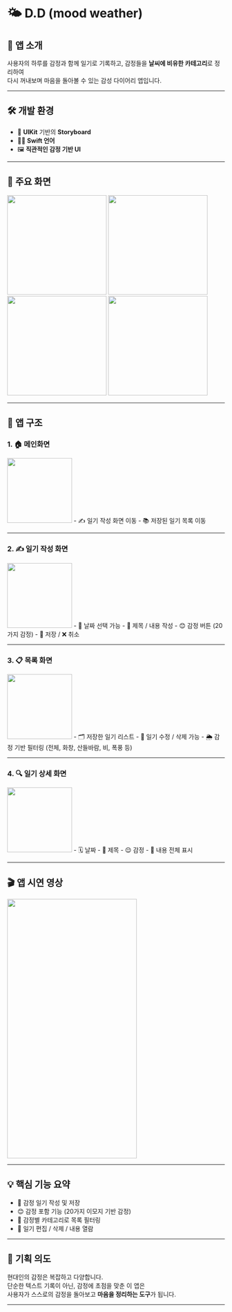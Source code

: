 # 🌤 D.D (mood weather)

## 📝 앱 소개
사용자의 하루를 감정과 함께 일기로 기록하고, 감정들을 **날씨에 비유한 카테고리**로 정리하여  
다시 꺼내보며 마음을 돌아볼 수 있는 감성 다이어리 앱입니다.

---

## 🛠️ 개발 환경
- 🧰 **UIKit** 기반의 **Storyboard**
- 🧑‍💻 **Swift 언어**
- 🖼 **직관적인 감정 기반 UI**

---

## 📱 주요 화면

<p float="left">
  <img src="https://github.com/ere-shark/dd/blob/main/%E1%84%86%E1%85%A6%E1%84%8B%E1%85%B5%E1%86%AB%E1%84%92%E1%85%AA%E1%84%86%E1%85%A7%E1%86%AB.png" width="230" />
  <img src="https://github.com/ere-shark/dd/blob/main/%E1%84%8B%E1%85%B5%E1%86%AF%E1%84%80%E1%85%B5%E1%84%8C%E1%85%A1%E1%86%A8%E1%84%89%E1%85%A5%E1%86%BC%E1%84%92%E1%85%AA%E1%84%86%E1%85%A7%E1%86%AB.png" width="230" />
  <img src="https://github.com/ere-shark/dd/blob/main/%E1%84%86%E1%85%A9%E1%86%A8%E1%84%85%E1%85%A9%E1%86%A8%E1%84%92%E1%85%AA%E1%84%86%E1%85%A7%E1%86%AB.png" width="230" />
  <img src="https://github.com/ere-shark/dd/blob/main/%E1%84%8B%E1%85%B5%E1%86%AF%E1%84%80%E1%85%B5%E1%84%82%E1%85%A2%E1%84%8B%E1%85%AD%E1%86%BC%E1%84%92%E1%85%AA%E1%86%A8%E1%84%8B%E1%85%B5%E1%86%AB%E1%84%92%E1%85%AA%E1%84%86%E1%85%A7%E1%86%AB.png" width="230" />
</p>

---

## 🧭 앱 구조

### 1. 🏠 메인화면  
<img src="https://github.com/ere-shark/dd/blob/main/%E1%84%86%E1%85%A6%E1%84%8B%E1%85%B5%E1%86%AB%E1%84%92%E1%85%AA%E1%84%86%E1%85%A7%E1%86%AB.png" width="150" />  
- ✍️ 일기 작성 화면 이동  
- 📚 저장된 일기 목록 이동  

---

### 2. ✍️ 일기 작성 화면  
<img src="https://github.com/ere-shark/dd/blob/main/%E1%84%8B%E1%85%B5%E1%86%AF%E1%84%80%E1%85%B5%E1%84%8C%E1%85%A1%E1%86%A8%E1%84%89%E1%85%A5%E1%86%BC%E1%84%92%E1%85%AA%E1%84%86%E1%85%A7%E1%86%AB.png" width="150" />  
- 📅 날짜 선택 가능  
- 📝 제목 / 내용 작성  
- 😊 감정 버튼 (20가지 감정)  
- 💾 저장 / ❌ 취소  

---

### 3. 📋 목록 화면  
<img src="https://github.com/ere-shark/dd/blob/main/%E1%84%86%E1%85%A9%E1%86%A8%E1%84%85%E1%85%A9%E1%86%A8%E1%84%92%E1%85%AA%E1%84%86%E1%85%A7%E1%86%AB.png" width="150" />  
- 🗂 저장한 일기 리스트  
- 🔧 일기 수정 / 삭제 가능  
- 🌦 감정 기반 필터링 (전체, 화창, 산들바람, 비, 폭풍 등)  

---

### 4. 🔍 일기 상세 화면  
<img src="https://github.com/ere-shark/dd/blob/main/%E1%84%8B%E1%85%B5%E1%86%AF%E1%84%80%E1%85%B5%E1%84%82%E1%85%A2%E1%84%8B%E1%85%AD%E1%86%BC%E1%84%92%E1%85%AA%E1%86%A8%E1%84%8B%E1%85%B5%E1%86%AB%E1%84%92%E1%85%AA%E1%84%86%E1%85%A7%E1%86%AB.png" width="150" />  
- 🗓 날짜  
- 📝 제목  
- 😌 감정  
- 📖 내용 전체 표시  

---

## 🎬 앱 시연 영상

<img src="https://github.com/ere-shark/dd/blob/main/%E1%84%8B%E1%85%A2%E1%86%B8%20%E1%84%89%E1%85%B5%E1%84%87%E1%85%A5%E1%86%B7%20%E1%84%8B%E1%85%A7%E1%86%BC%E1%84%89%E1%85%A1%E1%86%BC1.gif" width="300" height="600"/>

---

## 💡 핵심 기능 요약
- 📝 감정 일기 작성 및 저장  
- 😊 감정 포함 기능 (20가지 이모지 기반 감정)  
- 📂 감정별 카테고리로 목록 필터링  
- 🔧 일기 편집 / 삭제 / 내용 열람  

---

## 📌 기획 의도
현대인의 감정은 복잡하고 다양합니다.  
단순한 텍스트 기록이 아닌, 감정에 초점을 맞춘 이 앱은  
사용자가 스스로의 감정을 돌아보고 **마음을 정리하는 도구**가 됩니다.  

---

